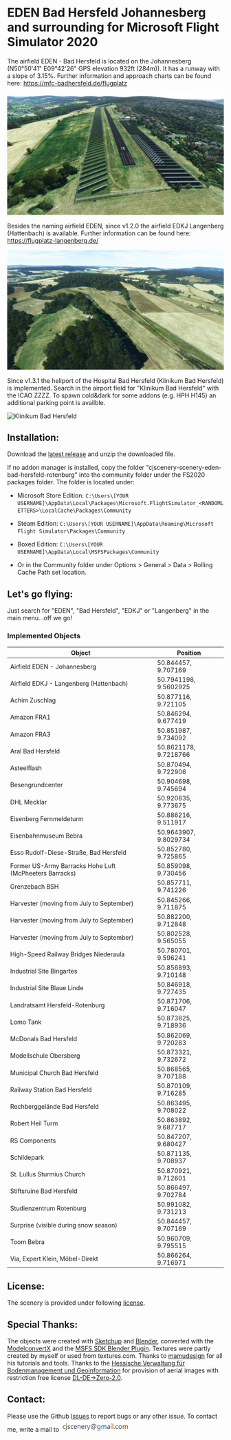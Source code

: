 # EDEN Bad Hersfeld Johannesberg and surrounding for Microsoft Flight Simulator 2020

The airfield EDEN - Bad Hersfeld is located on the Johannesberg (N50°50'41" E09°42'26" GPS elevation 932ft (284m)). It has a runway with a slope of 3.15%. Further information and approach charts can be found here: 
https://mfc-badhersfeld.de/flugplatz

![EDEN - Bad Hersfeld](https://raw.githubusercontent.com/christophjurczyk/MSFS2020_EDEN_Bad_Hersfeld_Scenery/master/screenshots/EDEN_1.jpg)

Besides the naming airfield EDEN, since v1.2.0 the airfield EDKJ Langenberg (Hattenbach) is available.
Further information can be found here: 
https://flugplatz-langenberg.de/

![EDKJ Langenberg (Hattenbach)](https://raw.githubusercontent.com/christophjurczyk/MSFS2020_EDEN_Bad_Hersfeld_Scenery/master/screenshots/hattenbach3.jpg)

Since v1.3.1 the heliport of the Hospital Bad Hersfeld (Klinikum Bad Hersfeld) is implemented. Search in the airport field for "Klinikum Bad Hersfeld" with the ICAO ZZZZ. To spawn cold&dark for some addons (e.g. HPH H145) an additional parking point is availble.

![Klinikum Bad Hersfeld](https://raw.githubusercontent.com/christophjurczyk/MSFS2020_EDEN_Bad_Hersfeld_Scenery/master/screenshots/EDEN_19.jpg)

## Installation:
Download the [latest release](https://github.com/christophjurczyk/MSFS2020_EDEN_Bad_Hersfeld_Scenery/releases) and unzip the downloaded file.

If no addon manager is installed, copy the folder "cjscenery-scenery-eden-bad-hersfeld-rotenburg" into the community folder under the FS2020 packages folder. The folder is located under:
- Microsoft Store Edition:
`C:\Users\[YOUR USERNAME]\AppData\Local\Packages\Microsoft.FlightSimulator_<RANDOMLETTERS>\LocalCache\Packages\Community`

- Steam Edition:
`C:\Users\[YOUR USERNAME]\AppData\Roaming\Microsoft Flight Simulator\Packages\Community`

- Boxed Edition:
`C:\Users\[YOUR USERNAME]\AppData\Local\MSFSPackages\Community`

- Or in the Community folder under Options > General > Data > Rolling Cache Path set location.

## Let's go flying:
Just search for "EDEN", "Bad Hersfeld", "EDKJ" or "Langenberg" in the main menu...off we go!

### Implemented Objects
Object | Position |
--- | --- |
Airfield EDEN - Johannesberg | 50.844457, 9.707169 |
Airfield EDKJ - Langenberg  (Hattenbach) | 50.7941198, 9.5602925 |
Achim Zuschlag | 50.877116, 9.721105 |
Amazon FRA1 | 50.846294, 9.677419 |
Amazon FRA3 | 50.851987, 9.734092 |
Aral Bad Hersfeld | 50.8621178, 9.7218766 |
Asteelflash | 50.870494, 9.722906 |
Besengrundcenter | 50.904698, 9.745694 |
DHL Mecklar | 50.920835, 9.773675 |
Eisenberg Fernmeldeturm | 50.886216, 9.511917 |
Eisenbahnmuseum Bebra | 50.9643907, 9.8029734 |
Esso Rudolf-Diese-Straße, Bad Hersfeld | 50.852780, 9.725865 |
Former US-Army Barracks Hohe Luft (McPheeters Barracks) | 50.859098, 9.730456 |
Grenzebach BSH | 50.857711, 9.741226 | 
Harvester (moving from July to September) | 50.845266, 9.711875 | 
Harvester (moving from July to September) | 50.882200, 9.712848 | 
Harvester (moving from July to September) | 50.802528, 9.565055 | 
High-Speed Railway Bridges Niederaula | 50.780701, 9.596241 |
Industrial Site Bingartes | 50.856893, 9.710148 |
Industrial Site Blaue Linde | 50.846918, 9.727435 |
Landratsamt Hersfeld-Rotenburg | 50.871706, 9.716047 |
Lomo Tank | 50.873825, 9.718936 |
McDonals Bad Hersfeld | 50.862069, 9.720283 |
Modellschule Obersberg | 50.873321, 9.732672 |
Municipal Church Bad Hersfeld | 50.868565, 9.707188 |
Railway Station Bad Hersfeld | 50.870109, 9.716285 |
Rechberggelände Bad Hersfeld | 50.863495, 9.708022 |
Robert Heil Turm | 50.863892, 9.687717 |
RS Components | 50.847207, 9.680427 |
Schildepark | 50.871135, 9.708937 |
St. Lullus Sturmius Church | 50.870921, 9.712601 |
Stiftsruine Bad Hersfeld | 50.866497, 9.702784 |
Studienzentrum Rotenburg | 50.991082, 9.731213 |
Surprise (visible during snow season) | 50.844457, 9.707169 |
Toom Bebra | 50.960709, 9.795515 |
Via, Expert Klein, Möbel-Direkt | 50.866264, 9.716971 |

## License:
The scenery is provided under following [license](https://github.com/christophjurczyk/MSFS2020_EDEN_Bad_Hersfeld_Scenery/blob/master/LICENSE).


## Special Thanks:
The objects were created with [Sketchup](https://www.sketchup.com/) and [Blender](https://www.blender.org/), converted with the [ModelconvertX](https://www.scenerydesign.org/modelconverterx/) and the [MSFS SDK Blender Plugin](https://docs.flightsimulator.com/html/Asset_Creation/Blender_Plugin/The_Blender_Plugin.htm?agt=index). Textures were partly created by myself or used from textures.com. Thanks to [mamudesign](https://de.flightsim.to/profile/mamu82) for all his tutorials and tools.
Thanks to the [Hessische Verwaltung für Bodenmanagement und Geoinformation](https://www.geoportal.de/Metadata/89e00640-43a0-9896-101c-1d0c324f7ecb) for provision of aerial images with restriction free license [DL-DE->Zero-2.0](https://www.govdata.de/dl-de/zero-2-0).

## Contact:
Please use the Github [Issues](https://github.com/christophjurczyk/MSFS2020_EDEN_Bad_Hersfeld_Scenery/issues) to report bugs or any other issue. To contact me, write a mail to ![mail](https://raw.githubusercontent.com/christophjurczyk/MSFS2020_EDEN_Bad_Hersfeld_Scenery/master/mail.png)
